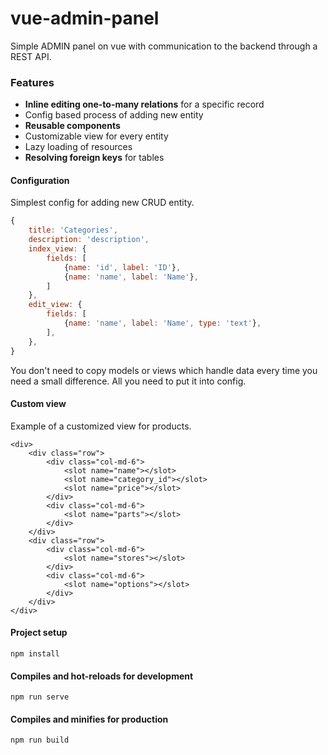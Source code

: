# vue-admin-panel
Simple ADMIN panel on vue with communication to the backend through a REST API.

### Features

- **Inline editing one-to-many relations** for a specific record
- Config based process of adding new entity
- **Reusable components**
- Customizable view for every entity
- Lazy loading of resources
- **Resolving foreign keys** for tables

#### Configuration
Simplest config for adding new CRUD entity.  

``` js
{
    title: 'Categories',
    description: 'description',
    index_view: {
        fields: [
            {name: 'id', label: 'ID'},
            {name: 'name', label: 'Name'},
        ]
    },
    edit_view: {
        fields: [
            {name: 'name', label: 'Name', type: 'text'},
        ],
    },
}

```
You don't need to copy models or views which handle data every time you need a small difference.
All you need to put it into config.

#### Custom view

Example of a customized view for products.

```$xslt
<div>
    <div class="row">
        <div class="col-md-6">
            <slot name="name"></slot>
            <slot name="category_id"></slot>
            <slot name="price"></slot>
        </div>
        <div class="col-md-6">
            <slot name="parts"></slot>
        </div>
    </div>
    <div class="row">
        <div class="col-md-6">
            <slot name="stores"></slot>
        </div>
        <div class="col-md-6">
            <slot name="options"></slot>
        </div>
    </div>
</div>
```

#### Project setup
```
npm install
```

#### Compiles and hot-reloads for development
```
npm run serve
```

#### Compiles and minifies for production
```
npm run build
```
